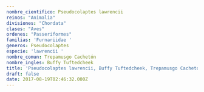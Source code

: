 ```yaml
---
nombre_cientifico: Pseudocolaptes lawrencii
reinos: "Animalia"
divisiones: "Chordata"
clases: "Aves"
ordenes: "Passeriformes"
familias: 'Furnariidae '
generos: Pseudocolaptes
especie: 'lawrencii '
nombre_comun: Trepamusgo Cachetón
nombre_ingles: Buffy Tuftedcheek
title: 'Pseudocolaptes lawrencii, Buffy Tuftedcheek, Trepamusgo Cachetón'
draft: false
date: 2017-08-19T02:46:32.000Z
---
```



